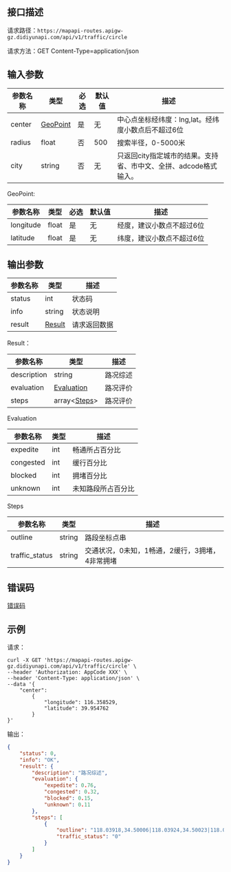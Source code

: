 ## 接口描述
请求路径：`https://mapapi-routes.apigw-gz.didiyunapi.com/api/v1/traffic/circle`

请求方法：GET Content-Type=application/json
## 输入参数
|参数名称 | 类型 | 必选 | 默认值 | 描述|
|--------|-----|-----|-----|-----|
|center  | [GeoPoint](#GeoPoint) | 是 | 无  | 中心点坐标经纬度：lng,lat。经纬度小数点后不超过6位 |
|radius  | float                 | 否 | 500 | 搜索半径，0-5000米 |
|city    | string                | 否 | 无  | 只返回city指定城市的结果。支持省、市中文、全拼、adcode格式输入。 |


<span id="GeoPoint"></span>
GeoPoint:

|参数名称  | 类型 | 必选| 默认值 |  描述 |
|--------|-----|-----|-----|-----|
|longitude  | float  |是 | 无 |经度，建议小数点不超过6位 |
|latitude   | float  |是 | 无 |纬度，建议小数点不超过6位 |

## 输出参数
|参数名称  | 类型 | 描述|
|--------|-----|-----|
|status | int  |状态码 |
|info|string|状态说明	|
|result | [Result](#Result)|请求返回数据 |

<span id="Result"></span>
Result：

|参数名称  | 类型 | 描述 |
|--------|-----|-----|
|description   | string  |路况综述|
|evaluation   |  [Evaluation](#Evaluation)  |路况评价 |
|steps   |  array<[Steps](#Steps)>  |路况评价 |

<span id="Evaluation"></span>
Evaluation

|参数名称  | 类型 | 描述 |
|--------|-----|-----|
|expedite    | int   |畅通所占百分比|
|congested   | int   |缓行百分比 |
|blocked     | int   |拥堵百分比 |
|unknown     | int   |未知路段所占百分比 |

<span id="Steps"></span>
Steps

|参数名称  | 类型 | 描述 |
|--------|-----|-----|
|outline   | string  |路段坐标点串|
|traffic_status   | string   |交通状况，0未知，1畅通，2缓行，3拥堵，4非常拥堵 |

## 错误码
[错误码](/static/apimarket-docs/services/地图/错误码.md#errorCode)

## 示例

请求：
``` shell
curl -X GET 'https://mapapi-routes.apigw-gz.didiyunapi.com/api/v1/traffic/circle' \
--header 'Authorization: AppCode XXX' \
--header 'Content-Type: application/json' \
--data '{
    "center": 
        {
            "longitude": 116.358529,
            "latitude": 39.954762
        }
}'
```
输出：
``` json
{
    "status": 0,
    "info": "OK",
    "result": {
        "description": "路况综述",
        "evaluation": {
            "expedite": 0.76,
            "congested": 0.32,
            "blocked": 0.15,
            "unknown": 0.11
        },
        "steps": [
            {
                "outline": "118.03918,34.50006|118.03924,34.50023|118.04052,34.50384|118.03919,34.50408",
                "traffic_status": "0"
            }
        ]
    }
}
```
